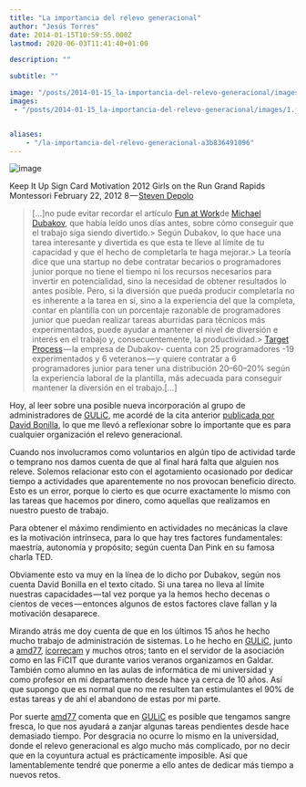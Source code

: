 ```yaml
---
title: "La importancia del relevo generacional"
author: "Jesús Torres"
date: 2014-01-15T10:59:55.000Z
lastmod: 2020-06-03T11:41:40+01:00

description: ""

subtitle: ""

image: "/posts/2014-01-15_la-importancia-del-relevo-generacional/images/1.jpg" 
images:
 - "/posts/2014-01-15_la-importancia-del-relevo-generacional/images/1.jpg" 


aliases:
    - "/la-importancia-del-relevo-generacional-a3b836491096"
---
```


![image](/posts/2014-01-15_la-importancia-del-relevo-generacional/images/1.jpg)

Keep It Up Sign Card Motivation 2012 Girls on the Run Grand Rapids Montessori February 22, 2012 8 — [Steven Depolo](https://flic.kr/p/bAbBje)

> […]no pude evitar recordar el artículo [Fun at Work](http://bonillaware.us2.list-manage2.com/track/click?u=374c664073e1a1fa3deca53b4&amp;id=137c4b5526&amp;e=1139e19c7c)de [Michael Dubakov](https://plus.google.com/+MichaelDubakov), que había leído unos días antes, sobre cómo conseguir que el trabajo siga siendo divertido.> Según Dubakov, lo que hace una tarea interesante y divertida es que esta te lleve al límite de tu capacidad y que el hecho de completarla te haga mejorar.> La teoría dice que una startup no debe contratar becarios o programadores junior porque no tiene el tiempo ni los recursos necesarios para invertir en potencialidad, sino la necesidad de obtener resultados lo antes posible. Pero, si la diversión que pueda producir completarla no es inherente a la tarea en sí, sino a la experiencia del que la completa, contar en plantilla con un porcentaje razonable de programadores junior que puedan realizar tareas aburridas para técnicos más experimentados, puede ayudar a mantener el nivel de diversión e interés en el trabajo y, consecuentemente, la productividad.> [Target Process](http://www.targetprocess.com/) — la empresa de Dubakov- cuenta con 25 programadores -19 experimentados y 6 veteranos — y quiere contratar a 6 programadores junior para tener una distribución 20–60–20% según la experiencia laboral de la plantilla, más adecuada para conseguir mantener la diversión en el trabajo.[…]

Hoy, al leer sobre una posible nueva incorporación al grupo de administradores de [GULiC](http://www.gulic.org/), me acordé de la cita anterior [publicada por David Bonilla](http://us2.campaign-archive1.com/?u=374c664073e1a1fa3deca53b4&amp;id=5b7f3ed098&amp;fblike=true&amp;e=1139e19c7c&amp;socialproxy=http%3A%2F%2Fus2.campaign-archive2.com%2Fsocial-proxy%2Ffacebook-like%3Fu%3D374c664073e1a1fa3deca53b4%26id%3D5b7f3ed098%26url%3Dhttp%253A%252F%252Fus2.campaign-archive1.com%252F%253Fu%253D374c664073e1a1fa3deca53b4%2526id%253D5b7f3ed098%26title%3DLa%2520Bonilista%2520-%2520Beb%25C3%25A9s%252C%2520Programadores%2520y%2520Motivaci%25C3%25B3n%2520Intr%25C3%25ADnseca), lo que me llevó a reflexionar sobre lo importante que es para cualquier organización el relevo generacional.

Cuando nos involucramos como voluntarios en algún tipo de actividad tarde o temprano nos damos cuenta de que al final hará falta que alguien nos releve. Solemos relacionar esto con el agotamiento ocasionado por dedicar tiempo a actividades que aparentemente no nos provocan beneficio directo. Esto es un error, porque lo cierto es que ocurre exactamente lo mismo con las tareas que hacemos por dinero, como aquellas que realizamos en nuestro puesto de trabajo.

Para obtener el máximo rendimiento en actividades no mecánicas la clave es la motivación intrínseca, para lo que hay tres factores fundamentales: maestría, autonomía y propósito; según cuenta Dan Pink en su famosa charla TED.



Obviamente esto va muy en la línea de lo dicho por Dubakov, según nos cuenta David Bonilla en el texto citado. Si una tarea no lleva al límite nuestras capacidades — tal vez porque ya la hemos hecho decenas o cientos de veces — entonces algunos de estos factores clave fallan y la motivación desaparece.

Mirando atrás me doy cuenta de que en los últimos 15 años he hecho mucho trabajo de administración de sistemas. Lo he hecho en [GULiC](http://www.gulic.org/), junto a [amd77](http://www.galotecnia.com/), [icorrecam](https://twitter.com/icorrecam) y muchos otros; tanto en el servidor de la asociación como en las FiCIT que durante varios veranos organizamos en Galdar. También como alumno en las aulas de informática de mi universidad y como profesor en mi departamento desde hace ya cerca de 10 años. Así que supongo que es normal que no me resulten tan estimulantes el 90% de estas tareas y de ahí el abandono de estas por mi parte.

Por suerte [amd77](http://www.galotecnia.com/) comenta que en [GULiC](http://www.gulic.org/) es posible que tengamos sangre fresca, lo que nos ayudará a zanjar algunas tareas pendientes desde hace demasiado tiempo. Por desgracia no ocurre lo mismo en la universidad, donde el relevo generacional es algo mucho más complicado, por no decir que en la coyuntura actual es prácticamente imposible. Así que lamentablemente tendré que ponerme a ello antes de dedicar más tiempo a nuevos retos.
